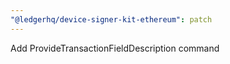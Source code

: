 ```yaml
---
"@ledgerhq/device-signer-kit-ethereum": patch
---
```


Add ProvideTransactionFieldDescription command
